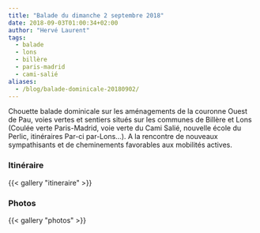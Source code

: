 ```yaml
---
title: "Balade du dimanche 2 septembre 2018"
date: 2018-09-03T01:00:34+02:00
author: "Hervé Laurent"
tags:
  - balade
  - lons
  - billère
  - paris-madrid
  - cami-salié
aliases:
  - /blog/balade-dominicale-20180902/
---
```


Chouette balade dominicale sur les aménagements de la couronne Ouest de Pau,
voies vertes et sentiers situés sur les communes de Billère et Lons (Coulée
verte Paris-Madrid, voie verte du Cami Salié, nouvelle école du Perlic,
itinéraires Par-ci par-Lons...). A la rencontre de nouveaux sympathisants et de
cheminements favorables aux mobilités actives.

### Itinéraire
{{< gallery "itineraire" >}}


### Photos
{{< gallery "photos" >}}
